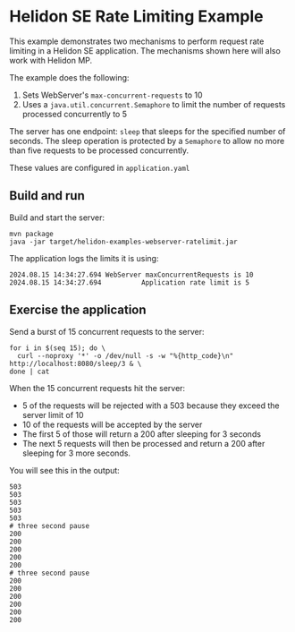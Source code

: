 # Helidon SE Rate Limiting Example

This example demonstrates two mechanisms to perform request rate limiting in a Helidon SE application.
The mechanisms shown here will also work with Helidon MP.

The example does the following:

1. Sets WebServer's `max-concurrent-requests` to 10
2. Uses a `java.util.concurrent.Semaphore` to limit the number of requests processed concurrently to 5

The server has one endpoint: `sleep` that sleeps for the specified number of seconds. The
sleep operation is protected by a `Semaphore` to allow no more than five requests to be processed concurrently.

These values are configured in `application.yaml`

## Build and run

Build and start the server:
```shell
mvn package
java -jar target/helidon-examples-webserver-ratelimit.jar
```

The application logs the limits it is using:
```
2024.08.15 14:34:27.694 WebServer maxConcurrentRequests is 10
2024.08.15 14:34:27.694          Application rate limit is 5
```

## Exercise the application

Send a burst of 15 concurrent requests to the server:
```
for i in $(seq 15); do \
  curl --noproxy '*' -o /dev/null -s -w "%{http_code}\n" http://localhost:8080/sleep/3 & \
done | cat
```

When the 15 concurrent requests hit the server:

* 5 of the requests will be rejected with a 503 because they exceed the server limit of 10
* 10 of the requests will be accepted by the server
* The first 5 of those will return a 200 after sleeping for 3 seconds
* The next 5 requests will then be processed and return a 200 after sleeping for 3 more seconds.

You will see this in the output:
```asciidoc
503
503
503
503
503
# three second pause
200
200
200
200
200
# three second pause
200
200
200
200
200
200
```